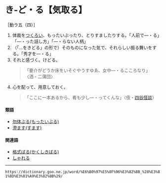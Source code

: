 # き‐ど・る【気取る】

［動ラ五（四）］

1. 体裁を[つくろい](つくろう（繕う）)、もったいぶったり、とりすましたりする。「人前で―・る」「―・った話し方」「―・らない人柄」
2. （「…をきどる」の形で）そのものになった気で、それらしい振る舞いをする。「秀才を―・る」
3. それと感づく。けどる。
    >「要介がどうか床をいそぐやうすゆゑ、女中―・るこころなり」〈洒・二蒲団〉
4. 心を配って、用意しておく。
    >「ここに一本あるから、肴も少し―・ってくんな」〈伎・[四谷怪談](https://dictionary.goo.ne.jp/word/%E6%9D%B1%E6%B5%B7%E9%81%93%E5%9B%9B%E8%B0%B7%E6%80%AA%E8%AB%87/#jn-155184)〉
        

#### 類語

-   [勿体ぶる(もったいぶる)](https://dictionary.goo.ne.jp/word/%E5%8B%BF%E4%BD%93%E6%8C%AF%E3%82%8B/#jn-219456)
-   [澄ます(すます)](https://dictionary.goo.ne.jp/word/%E6%BE%84%E3%81%BE%E3%81%99/#jn-119957)

#### 関連語

-   [格式ばる(かくしきばる)](https://dictionary.goo.ne.jp/word/%E6%A0%BC%E5%BC%8F%E5%BC%B5%E3%82%8B/#jn-38730)
-   [しゃれる](https://dictionary.goo.ne.jp/word/%E6%B4%92%E8%90%BD%E3%82%8B/#jn-102851)

---
`https://dictionary.goo.ne.jp/word/%E6%B0%97%E5%8F%96%E3%82%8B_%28%E3%81%8D%E3%81%A9%E3%82%8B%29/`